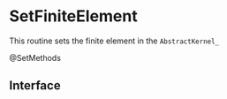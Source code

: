 # SetFiniteElement

This routine sets the finite element in the `AbstractKernel_`

<span class="badge badge--secondary"> @SetMethods </span>

## Interface
